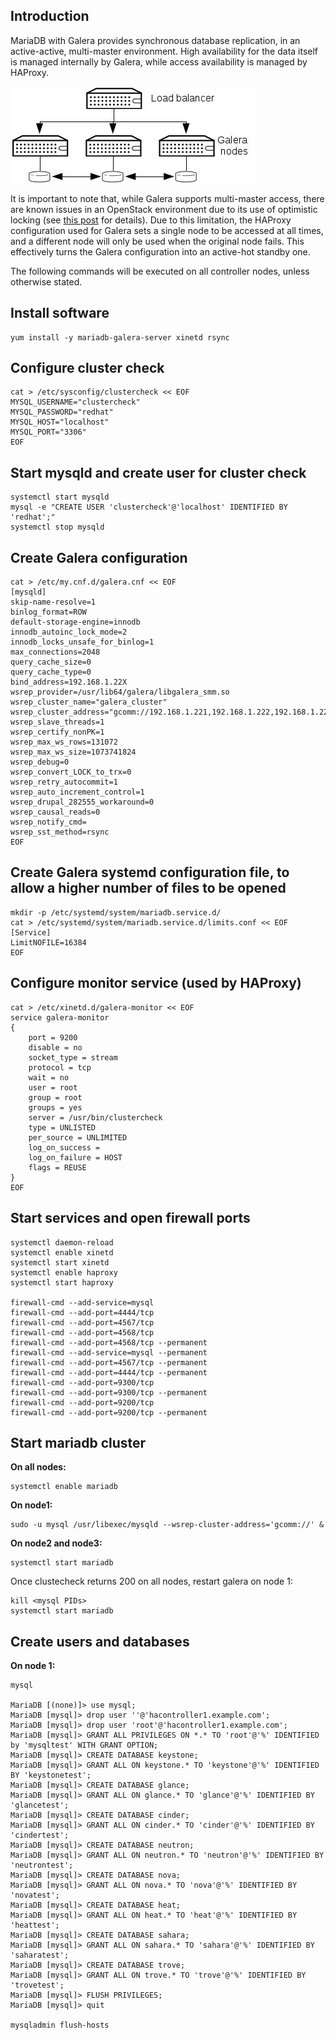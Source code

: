 Introduction
------------

MariaDB with Galera provides synchronous database replication, in an active-active, multi-master environment. High availability for the data itself is managed internally by Galera, while access availability is managed by HAProxy.

![](Mariadb-haproxy.jpg  "MariaDB HA architecture")

It is important to note that, while Galera supports multi-master access, there are known issues in an OpenStack environment due to its use of optimistic locking (see [this post](http://lists.openstack.org/pipermail/openstack-dev/2014-May/035264.html) for details). Due to this limitation, the HAProxy configuration used for Galera sets a single node to be accessed at all times, and a different node will only be used when the original node fails. This effectively turns the Galera configuration into an active-hot standby one.

The following commands will be executed on all controller nodes, unless otherwise stated.

Install software
----------------

    yum install -y mariadb-galera-server xinetd rsync

Configure cluster check
-----------------------

    cat > /etc/sysconfig/clustercheck << EOF
    MYSQL_USERNAME="clustercheck"
    MYSQL_PASSWORD="redhat"
    MYSQL_HOST="localhost"
    MYSQL_PORT="3306"
    EOF

Start mysqld and create user for cluster check
----------------------------------------------

    systemctl start mysqld
    mysql -e "CREATE USER 'clustercheck'@'localhost' IDENTIFIED BY 'redhat';"
    systemctl stop mysqld

Create Galera configuration
---------------------------

    cat > /etc/my.cnf.d/galera.cnf << EOF
    [mysqld]
    skip-name-resolve=1
    binlog_format=ROW
    default-storage-engine=innodb
    innodb_autoinc_lock_mode=2
    innodb_locks_unsafe_for_binlog=1
    max_connections=2048
    query_cache_size=0
    query_cache_type=0
    bind_address=192.168.1.22X
    wsrep_provider=/usr/lib64/galera/libgalera_smm.so
    wsrep_cluster_name="galera_cluster"
    wsrep_cluster_address="gcomm://192.168.1.221,192.168.1.222,192.168.1.223"
    wsrep_slave_threads=1
    wsrep_certify_nonPK=1
    wsrep_max_ws_rows=131072
    wsrep_max_ws_size=1073741824
    wsrep_debug=0
    wsrep_convert_LOCK_to_trx=0
    wsrep_retry_autocommit=1
    wsrep_auto_increment_control=1
    wsrep_drupal_282555_workaround=0
    wsrep_causal_reads=0
    wsrep_notify_cmd=
    wsrep_sst_method=rsync
    EOF

Create Galera systemd configuration file, to allow a higher number of files to be opened
----------------------------------------------------------------------------------------

    mkdir -p /etc/systemd/system/mariadb.service.d/
    cat > /etc/systemd/system/mariadb.service.d/limits.conf << EOF
    [Service]
    LimitNOFILE=16384
    EOF

Configure monitor service (used by HAProxy)
-------------------------------------------

    cat > /etc/xinetd.d/galera-monitor << EOF
    service galera-monitor
    {
        port = 9200
        disable = no
        socket_type = stream
        protocol = tcp
        wait = no
        user = root
        group = root
        groups = yes
        server = /usr/bin/clustercheck
        type = UNLISTED
        per_source = UNLIMITED
        log_on_success = 
        log_on_failure = HOST
        flags = REUSE
    }
    EOF

Start services and open firewall ports
--------------------------------------

    systemctl daemon-reload
    systemctl enable xinetd
    systemctl start xinetd
    systemctl enable haproxy
    systemctl start haproxy

    firewall-cmd --add-service=mysql
    firewall-cmd --add-port=4444/tcp 
    firewall-cmd --add-port=4567/tcp
    firewall-cmd --add-port=4568/tcp
    firewall-cmd --add-port=4568/tcp --permanent
    firewall-cmd --add-service=mysql --permanent
    firewall-cmd --add-port=4567/tcp --permanent
    firewall-cmd --add-port=4444/tcp --permanent
    firewall-cmd --add-port=9300/tcp
    firewall-cmd --add-port=9300/tcp --permanent
    firewall-cmd --add-port=9200/tcp
    firewall-cmd --add-port=9200/tcp --permanent

Start mariadb cluster
---------------------

**On all nodes:**

    systemctl enable mariadb

**On node1:** 

    sudo -u mysql /usr/libexec/mysqld --wsrep-cluster-address='gcomm://' &

**On node2 and node3:**

    systemctl start mariadb

 Once clustecheck returns 200 on all nodes, restart galera on node 1:

    kill <mysql PIDs>
    systemctl start mariadb

Create users and databases
--------------------------

**On node 1:**

    mysql

    MariaDB [(none)]> use mysql;
    MariaDB [mysql]> drop user ''@'hacontroller1.example.com';
    MariaDB [mysql]> drop user 'root'@'hacontroller1.example.com';
    MariaDB [mysql]> GRANT ALL PRIVILEGES ON *.* TO 'root'@'%' IDENTIFIED by 'mysqltest' WITH GRANT OPTION;
    MariaDB [mysql]> CREATE DATABASE keystone;
    MariaDB [mysql]> GRANT ALL ON keystone.* TO 'keystone'@'%' IDENTIFIED BY 'keystonetest';
    MariaDB [mysql]> CREATE DATABASE glance;
    MariaDB [mysql]> GRANT ALL ON glance.* TO 'glance'@'%' IDENTIFIED BY 'glancetest';
    MariaDB [mysql]> CREATE DATABASE cinder;
    MariaDB [mysql]> GRANT ALL ON cinder.* TO 'cinder'@'%' IDENTIFIED BY 'cindertest';
    MariaDB [mysql]> CREATE DATABASE neutron;
    MariaDB [mysql]> GRANT ALL ON neutron.* TO 'neutron'@'%' IDENTIFIED BY 'neutrontest';
    MariaDB [mysql]> CREATE DATABASE nova;
    MariaDB [mysql]> GRANT ALL ON nova.* TO 'nova'@'%' IDENTIFIED BY 'novatest';
    MariaDB [mysql]> CREATE DATABASE heat;
    MariaDB [mysql]> GRANT ALL ON heat.* TO 'heat'@'%' IDENTIFIED BY 'heattest';
    MariaDB [mysql]> CREATE DATABASE sahara;
    MariaDB [mysql]> GRANT ALL ON sahara.* TO 'sahara'@'%' IDENTIFIED BY 'saharatest';
    MariaDB [mysql]> CREATE DATABASE trove;
    MariaDB [mysql]> GRANT ALL ON trove.* TO 'trove'@'%' IDENTIFIED BY 'trovetest';
    MariaDB [mysql]> FLUSH PRIVILEGES;
    MariaDB [mysql]> quit

    mysqladmin flush-hosts

